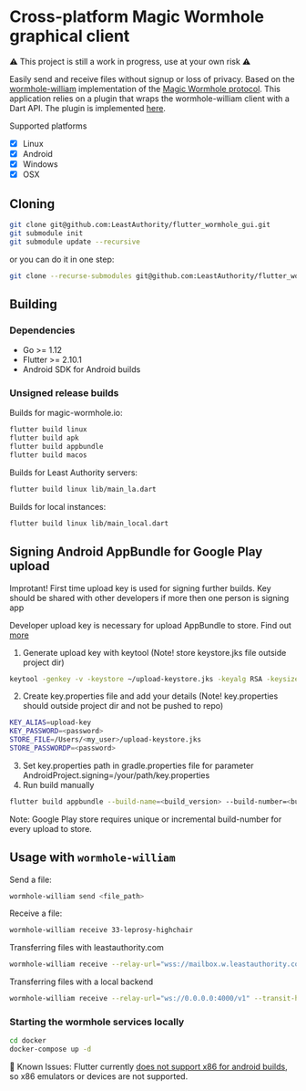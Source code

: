 # Cross-platform Magic Wormhole graphical client

⚠ This project is still a work in progress, use at your own risk ⚠

Easily send and receive files without signup or loss of privacy. Based on the
[wormhole-william](https://github.com/LeastAuthority/wormhole-william)
implementation of the [Magic Wormhole protocol](https://github.com/magic-wormhole/magic-wormhole).
This application relies on a plugin that wraps the wormhole-william client
with a Dart API. The plugin is implemented [here](https://github.com/LeastAuthority/dart_wormhole_william).

Supported platforms

- [x] Linux
- [x] Android
- [x] Windows
- [x] OSX

## Cloning

```bash
git clone git@github.com:LeastAuthority/flutter_wormhole_gui.git
git submodule init
git submodule update --recursive
```
or you can do it in one step:

```bash
git clone --recurse-submodules git@github.com:LeastAuthority/flutter_wormhole_gui.git
```

## Building

### Dependencies

- Go >= 1.12
- Flutter >= 2.10.1
- Android SDK for Android builds

### Unsigned release builds

Builds for magic-wormhole.io:

```bash
flutter build linux
flutter build apk
flutter build appbundle
flutter build macos
```

Builds for Least Authority servers:

```bash
flutter build linux lib/main_la.dart
```

Builds for local instances:

```bash
flutter build linux lib/main_local.dart
```

## Signing Android AppBundle for Google Play upload
Improtant! First time upload key is used for signing further builds. Key should be shared with other developers if more then one person is signing app

Developer upload key is necessary for upload AppBundle to store. Find out [more](https://support.google.com/googleplay/android-developer/answer/9842756?hl=en#zippy=%2Cupload-key-requirements)
1. Generate upload key with keytool (Note! store keystore.jks file outside project dir)
```bash
keytool -genkey -v -keystore ~/upload-keystore.jks -keyalg RSA -keysize 2048 -validity 10000 -alias upload-key
```
2. Create key.properties file and add your details (Note! key.properties should outside project dir and not be pushed to repo)
```bash
KEY_ALIAS=upload-key
KEY_PASSWORD=<password>
STORE_FILE=/Users/<my_user>/upload-keystore.jks
STORE_PASSWORDP=<password>
```
3. Set key.properties path in gradle.properties file for parameter AndroidProject.signing=/your/path/key.properties
4. Run build manually
```bash
flutter build appbundle --build-name=<build_version> --build-number=<build_number> -t lib/main_la.dart
```
Note: Google Play store requires unique or incremental build-number for every upload to store.

## Usage with `wormhole-william`

Send a file:

```bash
wormhole-william send <file_path>
```

Receive a file:

```bash
wormhole-william receive 33-leprosy-highchair
```

Transferring files with leastauthority.com

```bash
wormhole-william receive --relay-url="wss://mailbox.w.leastauthority.com/v1" --transit-helper="wss://relay.w.leastauthority.com:443" 33-leprosy-highchair
```

Transferring files with a local backend

```bash
wormhole-william receive --relay-url="ws://0.0.0.0:4000/v1" --transit-helper="tcp:0.0.0.0:4001" 33-leprosy-highchair
```

### Starting the wormhole services locally

```bash
cd docker
docker-compose up -d
```

 Known Issues:
Flutter currently [does not support x86 for android builds](https://github.com/flutter/flutter/issues/9253),
so x86 emulators or devices are not supported.